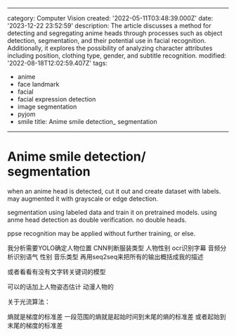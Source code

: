 ------
category: Computer Vision
created: '2022-05-11T03:48:39.000Z'
date: '2023-12-22 23:52:59'
description: The article discusses a method for detecting and segregating anime heads
  through processes such as object detection, segmentation, and their potential use
  in facial recognition. Additionally, it explores the possibility of analyzing character
  attributes including position, clothing type, gender, and subtitle recognition.
modified: '2022-08-18T12:02:59.407Z'
tags:
- anime
- face landmark
- facial
- facial expression detection
- image segmentation
- pyjom
- smile
title: Anime smile detection_ segmentation
------

# Anime smile detection/ segmentation

when an anime head is detected, cut it out and create dataset with labels. may augmented it with grayscale or edge detection.

segmentation using labeled data and train it on pretrained models. using anme head detection as double verification. no double heads.

ppse recognition may be applied without further training, or else.

我分析需要YOLO确定人物位置 CNN判断服装类型 人物性别 ocr识别字幕 音频分析识别语气 性别 音乐类型 再用seq2seq来把所有的输出概括成我的描述

或者看看有没有文字转关键词的模型

可以的话加上人物姿态估计 动漫人物的

关于光流算法：

熵就是梯度的标准差
一段范围的熵就是起始时间到末尾的熵的标准差
或者起始到末尾的梯度的标准差
